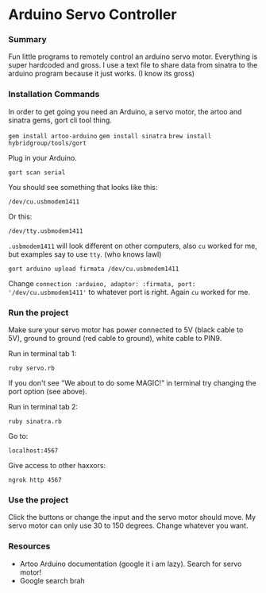 # Arduino Servo Controller

### Summary

Fun little programs to remotely control an arduino servo motor. Everything is super hardcoded and gross. I use a text file to share data from sinatra to the arduino program because it just works. (I know its gross)

### Installation Commands

In order to get going you need an Arduino, a servo motor, the artoo and sinatra gems, gort cli tool thing.

`gem install artoo-arduino`
`gem install sinatra`
`brew install hybridgroup/tools/gort`

Plug in your Arduino.

`gort scan serial`

You should see something that looks like this:

`/dev/cu.usbmodem1411`

Or this:

`/dev/tty.usbmodem1411`

`.usbmodem1411` will look different on other computers, also `cu` worked for me, but examples say to use `tty`. (who knows lawl)

`gort arduino upload firmata /dev/cu.usbmodem1411`

Change `connection :arduino, adaptor: :firmata, port: '/dev/cu.usbmodem1411'` to whatever port is right. Again `cu` worked for me.


### Run the project

Make sure your servo motor has power connected to 5V (black cable to 5V), ground to ground (red cable to ground), white cable to PIN9.

Run in terminal tab 1:

`ruby servo.rb`

If you don't see "We about to do some MAGIC!" in terminal try changing the port option (see above).

Run in terminal tab 2:

`ruby sinatra.rb`

Go to:

`localhost:4567`

Give access to other haxxors:

`ngrok http 4567`

### Use the project

Click the buttons or change the input and the servo motor should move. My servo motor can only use 30 to 150 degrees. Change whatever you want.


### Resources

* Artoo Arduino documentation (google it i am lazy). Search for servo motor!
* Google search brah

